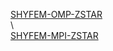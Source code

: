 [SHYFEM-OMP-ZSTAR](https://github.com/CMCC-Foundation/SHYFEM-ZSTAR)\
\\
\
[SHYFEM-MPI-ZSTAR](https://github.com/CMCC-Foundation/SHYFEM/tree/shyfem_mpi_zstar)

